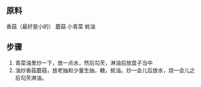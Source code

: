 ## 原料

香菇（最好是小的）
蘑菇
小青菜
蚝油

## 步骤

1. 青菜油里炒一下，放一点水，然后勾芡，淋油后放盘子当中
2. 油炒香菇蘑菇，放老抽和少量生抽，糖，蚝油。炒一会儿后放水，烧一会儿之后勾芡淋油。